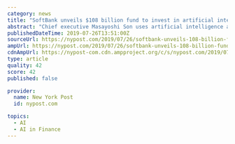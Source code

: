 ```yaml
---
category: news
title: "SoftBank unveils $108 billion fund to invest in artificial intelligence"
abstract: "Chief executive Masayoshi Son uses artificial intelligence as a catch-all term ... as well as investment bank Goldman Sachs. SoftBank said it was still talking to potential investors and that ..."
publishedDateTime: 2019-07-26T13:51:00Z
sourceUrl: https://nypost.com/2019/07/26/softbank-unveils-108-billion-fund-to-invest-in-artificial-intelligence/
ampUrl: https://nypost.com/2019/07/26/softbank-unveils-108-billion-fund-to-invest-in-artificial-intelligence/amp/
cdnAmpUrl: https://nypost-com.cdn.ampproject.org/c/s/nypost.com/2019/07/26/softbank-unveils-108-billion-fund-to-invest-in-artificial-intelligence/amp/
type: article
quality: 42
score: 42
published: false

provider:
  name: New York Post
  id: nypost.com

topics:
  - AI
  - AI in Finance
---
```

